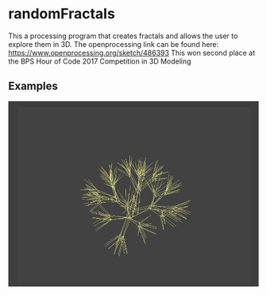 # randomFractals
This a processing program that creates fractals and allows the user to explore them in 3D. The openprocessing link can be found here: https://www.openprocessing.org/sketch/486393
This won second place at the BPS Hour of Code 2017 Competition in 3D Modeling

## Examples
![Image of Example 1](./resources/images/Example1.png)
